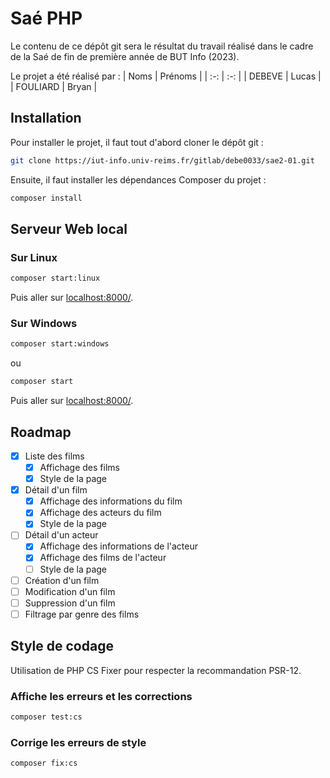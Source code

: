 # Saé PHP
Le contenu de ce dépôt git sera le résultat du travail réalisé dans le cadre de la Saé de fin de première année de BUT Info (2023).

Le projet a été réalisé par :
| Noms | Prénoms |
| :-: | :-: |
| DEBEVE | Lucas |
| FOULIARD | Bryan |

## Installation
Pour installer le projet, il faut tout d'abord cloner le dépôt git :
```bash
git clone https://iut-info.univ-reims.fr/gitlab/debe0033/sae2-01.git
```

Ensuite, il faut installer les dépendances Composer du projet :
```bash
composer install
```

## Serveur Web local
### Sur Linux
```bash
composer start:linux
```
Puis aller sur [localhost:8000/]().
### Sur Windows
```bash
composer start:windows
```
ou
```bash
composer start
```
Puis aller sur [localhost:8000/]().

## Roadmap

- [x] Liste des films
  - [x] Affichage des films
  - [x] Style de la page
- [x] Détail d'un film
  - [x] Affichage des informations du film
  - [x] Affichage des acteurs du film
  - [x] Style de la page
- [ ] Détail d'un acteur
  - [x] Affichage des informations de l'acteur
  - [x] Affichage des films de l'acteur
  - [ ] Style de la page
- [ ] Création d'un film
- [ ] Modification d'un film
- [ ] Suppression d'un film
- [ ] Filtrage par genre des films

## Style de codage
Utilisation de PHP CS Fixer pour respecter la recommandation PSR-12.
### Affiche les erreurs et les corrections
```bash
composer test:cs
```

### Corrige les erreurs de style
```bash
composer fix:cs
```
